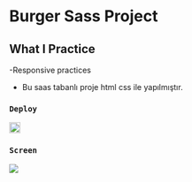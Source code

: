 # Burger Sass Project

## What I Practice
-Responsive practices
- Bu saas tabanlı proje html css ile yapılmıştır.
 
### `Deploy` 

<img src="https://www.svgrepo.com/show/376339/netlify.svg" ald="Cloud Image" widt='20' height='20' />  

### `Screen`  </br>

![](screen.gif)  
